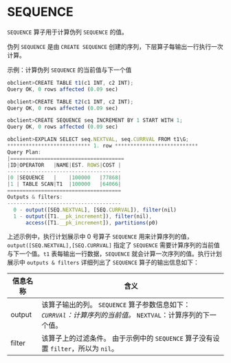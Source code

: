 SEQUENCE
=============================

`SEQUENCE` 算子用于计算伪列 `SEQUENCE` 的值。

伪列 `SEQUENCE` 是由 `CREATE SEQUENCE` 创建的序列，下层算子每输出一行执行一次计算。

示例：计算伪列 `SEQUENCE` 的当前值与下一个值

```javascript
obclient>CREATE TABLE t1(c1 INT, c2 INT);
Query OK, 0 rows affected (0.09 sec)

obclient>CREATE TABLE t2(c1 INT, c2 INT);
Query OK, 0 rows affected (0.09 sec)

obclient>CREATE SEQUENCE seq INCREMENT BY 1 START WITH 1;
Query OK, 0 rows affected (0.09 sec)

obclient>EXPLAIN SELECT seq.NEXTVAL, seq.CURRVAL FROM t1\G;
*************************** 1. row ***************************
Query Plan: 
|=====================================
|ID|OPERATOR   |NAME|EST. ROWS|COST |
-------------------------------------
|0 |SEQUENCE   |    |100000   |77868|
|1 | TABLE SCAN|T1  |100000   |64066|
=====================================
Outputs & filters: 
-------------------------------------
  0 - output([SEQ.NEXTVAL], [SEQ.CURRVAL]), filter(nil)
  1 - output([T1.__pk_increment]), filter(nil), 
      access([T1.__pk_increment]), partitions(p0)
```

上述示例中，执行计划展示中 0 号算子 `SEQUENCE` 用来计算序列的值，`output([SEQ.NEXTVAL],[SEQ.CURRVAL]` 指定了 `SEQUENCE` 需要计算序列的当前值与下一个值。`t1` 表每输出一行数据，`SEQUENCE` 就会计算一次序列的值。执行计划展示中 `outputs & filters` 详细列出了 `SEQUENCE` 算子的输出信息如下：

| **信息名称** |                                                                                               **含义**                                                                                               |
|----------|----------------------------------------------------------------------------------------------------------------------------------------------------------------------------------------------------|
| output   | 该算子输出的列。 `SEQUENCE` 算子参数信息如下： *`CURRVAl`：计算序列的当前值。* `NEXTVAL`：计算序列的下一个值。    |
| filter   | 该算子上的过滤条件。 由于示例中的 `SEQUENCE` 算子没有设置 `filter`，所以为 `nil`。                                                                                                                            |
